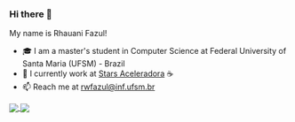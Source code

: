 ### Hi there 👋

My name is Rhauani Fazul!

- 🎓 I am a master's student in Computer Science at Federal University of Santa Maria (UFSM) - Brazil
- :office: I currently work at [Stars Aceleradora](https://starsaceleradora.com.br/) :coffee:
- 📫 Reach me at rwfazul@inf.ufsm.br


<a href="#">
  <img align="center" src="https://github-readme-stats.vercel.app/api?username=rwfazul&count_private=true&show_icons=true&theme=dracula&hide=prs,issues,contribs" />
</a>

<a href="#">
  <img align="center" src="https://github-readme-stats.vercel.app/api/top-langs/?username=rwfazul&layout=compact&theme=dracula&count_private=true" />
</a>
